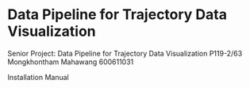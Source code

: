 # Data Pipeline for Trajectory Data Visualization
Senior Project: Data Pipeline for Trajectory Data Visualization P119-2/63
Mongkhontham Mahawang 600611031


Installation Manual
